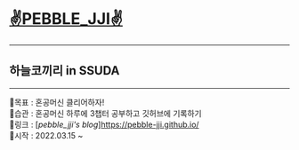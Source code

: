 # [✌️PEBBLE_JJI✌️](https://github.com/pebble-jji)
****
## 하늘코끼리 in SSUDA
****
🐘목표 : 혼공머신 클리어하자!  
🐘습관 : 혼공머신 하루에 3챕터 공부하고 깃허브에 기록하기  
🐘링크 : [_pebble_jji's blog_]https://pebble-jji.github.io/  
🐘시작 : 2022.03.15 ~  

